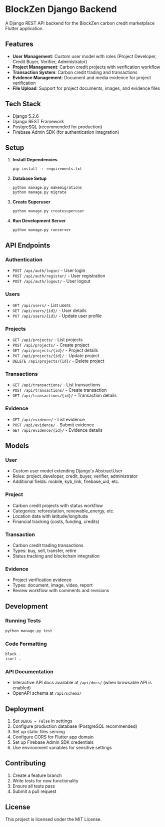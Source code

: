 # BlockZen Django Backend

A Django REST API backend for the BlockZen carbon credit marketplace Flutter application.

## Features

- **User Management**: Custom user model with roles (Project Developer, Credit Buyer, Verifier, Administrator)
- **Project Management**: Carbon credit projects with verification workflow
- **Transaction System**: Carbon credit trading and transactions
- **Evidence Management**: Document and media evidence for project verification
- **File Upload**: Support for project documents, images, and evidence files

## Tech Stack

- Django 5.2.6
- Django REST Framework
- PostgreSQL (recommended for production)
- Firebase Admin SDK (for authentication integration)

## Setup

1. **Install Dependencies**
   ```bash
   pip install -r requirements.txt
   ```

2. **Database Setup**
   ```bash
   python manage.py makemigrations
   python manage.py migrate
   ```

3. **Create Superuser**
   ```bash
   python manage.py createsuperuser
   ```

4. **Run Development Server**
   ```bash
   python manage.py runserver
   ```

## API Endpoints

### Authentication
- `POST /api/auth/login/` - User login
- `POST /api/auth/register/` - User registration
- `POST /api/auth/logout/` - User logout

### Users
- `GET /api/users/` - List users
- `GET /api/users/{id}/` - User details
- `PUT /api/users/{id}/` - Update user profile

### Projects
- `GET /api/projects/` - List projects
- `POST /api/projects/` - Create project
- `GET /api/projects/{id}/` - Project details
- `PUT /api/projects/{id}/` - Update project
- `DELETE /api/projects/{id}/` - Delete project

### Transactions
- `GET /api/transactions/` - List transactions
- `POST /api/transactions/` - Create transaction
- `GET /api/transactions/{id}/` - Transaction details

### Evidence
- `GET /api/evidence/` - List evidence
- `POST /api/evidence/` - Submit evidence
- `GET /api/evidence/{id}/` - Evidence details

## Models

### User
- Custom user model extending Django's AbstractUser
- Roles: project_developer, credit_buyer, verifier, administrator
- Additional fields: mobile, kyb_link, firebase_uid, etc.

### Project
- Carbon credit projects with status workflow
- Categories: reforestation, renewable_energy, etc.
- Location data with latitude/longitude
- Financial tracking (costs, funding, credits)

### Transaction
- Carbon credit trading transactions
- Types: buy, sell, transfer, retire
- Status tracking and blockchain integration

### Evidence
- Project verification evidence
- Types: document, image, video, report
- Review workflow with comments and revisions

## Development

### Running Tests
```bash
python manage.py test
```

### Code Formatting
```bash
black .
isort .
```

### API Documentation
- Interactive API docs available at `/api/docs/` (when browsable API is enabled)
- OpenAPI schema at `/api/schema/`

## Deployment

1. Set `DEBUG = False` in settings
2. Configure production database (PostgreSQL recommended)
3. Set up static files serving
4. Configure CORS for Flutter app domain
5. Set up Firebase Admin SDK credentials
6. Use environment variables for sensitive settings

## Contributing

1. Create a feature branch
2. Write tests for new functionality
3. Ensure all tests pass
4. Submit a pull request

## License

This project is licensed under the MIT License.
